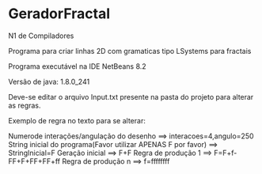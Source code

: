 # GeradorFractal
N1 de Compiladores 

Programa para criar linhas 2D com gramaticas tipo LSystems para fractais

Programa executável na IDE NetBeans 8.2

Versão de java: 1.8.0_241

Deve-se editar o arquivo Input.txt presente na pasta do projeto para alterar as regras.

Exemplo de regra no texto para se alterar:

Numerode interações/angulação do desenho ==>   interacoes=4,angulo=250
String inicial do programa(Favor utilizar APENAS F por favor) ==>  StringInicial=F
Geração inicial ==>  F+F
Regra de produção 1 ==>  F=F+f-FF+F+FF+FF+ff
Regra de produção n ==>  f=ffffffff
